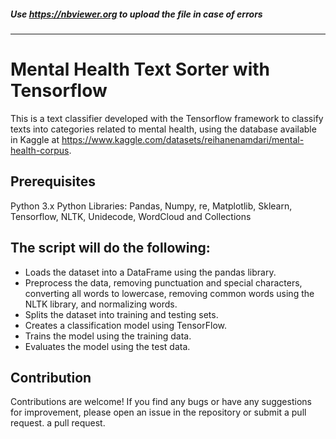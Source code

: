 ##### Use https://nbviewer.org to upload the file in case of errors
---

# Mental Health Text Sorter with Tensorflow

This is a text classifier developed with the Tensorflow framework to classify texts into categories related to mental health, using the database available in Kaggle at https://www.kaggle.com/datasets/reihanenamdari/mental-health-corpus.

## Prerequisites
Python 3.x
Python Libraries: Pandas, Numpy, re, Matplotlib, Sklearn, Tensorflow, NLTK, Unidecode, WordCloud and Collections

## The script will do the following:

- Loads the dataset into a DataFrame using the pandas library.
- Preprocess the data, removing punctuation and special characters, converting all words to lowercase, removing common words using the NLTK library, and normalizing words.
- Splits the dataset into training and testing sets.
- Creates a classification model using TensorFlow.
- Trains the model using the training data.
- Evaluates the model using the test data.

## Contribution
Contributions are welcome! If you find any bugs or have any suggestions for improvement, please open an issue in the repository or submit a pull request.
a pull request.
